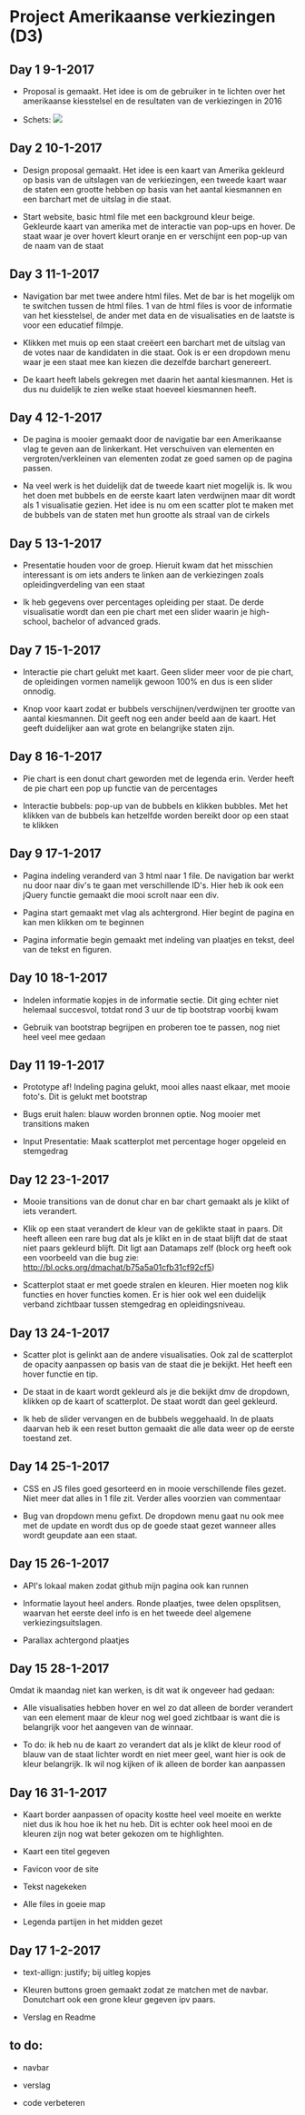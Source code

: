 # Project Amerikaanse verkiezingen (D3)

## Day 1 9-1-2017

* Proposal is gemaakt. Het idee is om de gebruiker in te lichten over het amerikaanse kiesstelsel en de resultaten van de
verkiezingen in 2016

* Schets: ![](doc/schets.jpg)

## Day 2 10-1-2017

* Design proposal gemaakt. Het idee is een kaart van Amerika gekleurd op basis van de uitslagen van de verkiezingen,
 een tweede kaart waar de staten een grootte hebben op basis van het aantal kiesmannen en een barchart met de uitslag in die staat.

* Start website, basic html file met een background kleur beige. Gekleurde kaart van amerika met de interactie van pop-ups en hover. De staat waar je over hovert kleurt oranje en er verschijnt een pop-up van de naam van de staat

## Day 3 11-1-2017
* Navigation bar met twee andere html files. Met de bar is het mogelijk om te switchen tussen de html files. 1 van de html files is voor de informatie van het kiesstelsel, de ander met data en de visualisaties en de laatste is voor een educatief filmpje.

* Klikken met muis op een staat creëert een barchart met de uitslag van de votes naar de kandidaten in die staat. Ook is er een dropdown menu waar je een staat mee kan kiezen die dezelfde barchart genereert.

* De kaart heeft labels gekregen met daarin het aantal kiesmannen. Het is dus nu duidelijk te zien welke staat hoeveel kiesmannen heeft.

## Day 4 12-1-2017
* De pagina is mooier gemaakt door de navigatie bar een Amerikaanse vlag te geven aan de linkerkant. Het verschuiven van elementen en vergroten/verkleinen van elementen zodat ze goed samen op de pagina passen.

* Na veel werk is het duidelijk dat de tweede kaart niet mogelijk is. Ik wou het doen met bubbels en de eerste kaart laten verdwijnen maar dit wordt als 1 visualisatie gezien. Het idee is nu om een scatter plot te maken met de bubbels van de staten met hun grootte als straal van de cirkels


## Day 5 13-1-2017

* Presentatie houden voor de groep. Hieruit kwam dat het misschien interessant is om iets anders te linken aan de verkiezingen zoals opleidingverdeling van een staat

* Ik heb gegevens over percentages opleiding per staat. De derde visualisatie wordt dan een pie chart met een slider
waarin je high-school, bachelor of advanced grads.

## Day 7 15-1-2017

* Interactie pie chart gelukt met kaart. Geen slider meer voor de pie chart, de opleidingen vormen namelijk gewoon 100% en dus is een slider onnodig.

* Knop voor kaart zodat er bubbels verschijnen/verdwijnen ter grootte van aantal kiesmannen. Dit geeft nog een ander beeld aan de kaart. Het geeft duidelijker aan wat grote en belangrijke staten zijn.

## Day 8 16-1-2017

* Pie chart is een donut chart geworden met de legenda erin. Verder heeft de pie chart een pop up functie van de percentages

* Interactie bubbels: pop-up van de bubbels en klikken bubbles. Met het klikken van de bubbels kan hetzelfde worden bereikt door op een staat te klikken

## Day 9 17-1-2017
* Pagina indeling veranderd van 3 html naar 1 file. De navigation bar werkt nu door naar div's te gaan met verschillende ID's. Hier heb ik ook een jQuery functie gemaakt die mooi scrolt naar een div.

* Pagina start gemaakt met vlag als achtergrond. Hier begint de pagina en kan men klikken om te beginnen

* Pagina informatie begin gemaakt met indeling van plaatjes en tekst, deel van de tekst en figuren.

## Day 10 18-1-2017
* Indelen informatie kopjes in de informatie sectie. Dit ging echter niet helemaal succesvol, totdat rond 3 uur de tip bootstrap voorbij kwam

* Gebruik van bootstrap begrijpen en proberen toe te passen, nog niet heel veel mee gedaan

## Day 11 19-1-2017
* Prototype af! Indeling pagina gelukt, mooi alles naast elkaar, met mooie foto's. Dit is gelukt met bootstrap

* Bugs eruit halen: blauw worden bronnen optie. Nog mooier met transitions maken

* Input Presentatie: Maak scatterplot met percentage hoger opgeleid en stemgedrag

## Day 12 23-1-2017
* Mooie transitions van de donut char en bar chart gemaakt als je klikt of iets verandert.

* Klik op een staat verandert de kleur van de geklikte staat in paars. Dit heeft alleen een rare bug dat als je klikt en in de staat blijft dat de staat niet paars gekleurd blijft. Dit ligt aan Datamaps zelf (block org heeft ook een voorbeeld van die bug zie: http://bl.ocks.org/dmachat/b75a5a01cfb31cf92cf5)

* Scatterplot staat er met goede stralen en kleuren. Hier moeten nog klik functies en hover functies komen. Er is hier ook wel een duidelijk verband zichtbaar tussen stemgedrag en opleidingsniveau.

## Day 13 24-1-2017
* Scatter plot is gelinkt aan de andere visualisaties. Ook zal de scatterplot de opacity aanpassen op basis van de staat die je bekijkt. Het heeft een hover functie en tip.

* De staat in de kaart wordt gekleurd als je die bekijkt dmv de dropdown, klikken op de kaart of scatterplot. De staat wordt dan geel gekleurd.

* Ik heb de slider vervangen en de bubbels weggehaald. In de plaats daarvan heb ik een reset button gemaakt die alle data weer op de eerste toestand zet.

## Day 14 25-1-2017
* CSS en JS files goed gesorteerd en in mooie verschillende files gezet. Niet meer dat alles in 1 file zit. Verder alles voorzien van commentaar

* Bug van dropdown menu gefixt. De dropdown menu gaat nu ook mee met de update en wordt dus op de goede staat gezet wanneer alles wordt geupdate aan een staat.

## Day 15 26-1-2017
* API's lokaal maken zodat github mijn pagina ook kan runnen

* Informatie layout heel anders. Ronde plaatjes, twee delen opsplitsen, waarvan het eerste deel info is en het tweede deel algemene verkiezingsuitslagen.

* Parallax achtergond plaatjes

## Day 15 28-1-2017
Omdat ik maandag niet kan werken, is dit wat ik ongeveer had gedaan:
* Alle visualisaties hebben hover en wel zo dat alleen de border verandert van een element maar de kleur nog wel goed zichtbaar is want die is belangrijk voor het aangeven van de winnaar.

* To do: ik heb nu de kaart zo verandert dat als je klikt de kleur rood of blauw van de staat lichter wordt en niet meer geel, want hier is ook de kleur belangrijk. Ik wil nog kijken of ik alleen de border kan aanpassen

## Day 16 31-1-2017

* Kaart border aanpassen of opacity kostte heel veel moeite en werkte niet dus ik hou hoe ik het nu heb. Dit is echter ook heel mooi en de kleuren zijn nog wat beter gekozen om te highlighten.

* Kaart een titel gegeven

* Favicon voor de site

* Tekst nagekeken

* Alle files in goeie map

* Legenda partijen in het midden gezet

## Day 17 1-2-2017
* text-allign: justify; bij uitleg kopjes

* Kleuren buttons groen gemaakt zodat ze matchen met de navbar. Donutchart ook een grone kleur gegeven ipv paars.

* Verslag en Readme

## to do:
* navbar

* verslag

* code verbeteren
